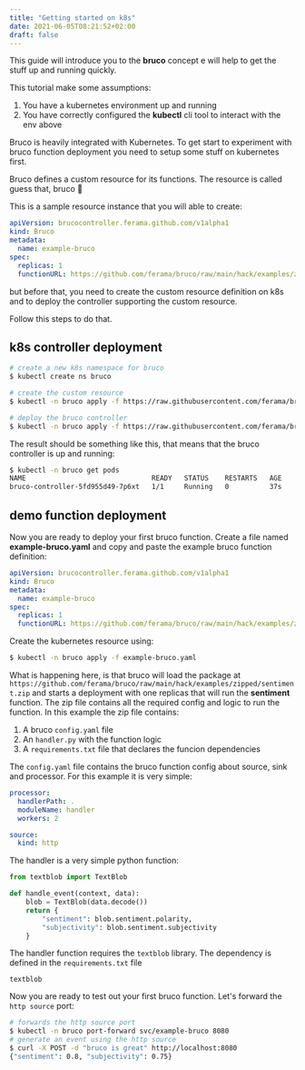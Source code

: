 ```yaml
---
title: "Getting started on k8s"
date: 2021-06-05T08:21:52+02:00
draft: false
---
```


This guide will introduce you to the **bruco** concept e will help to get the stuff up and running quickly.

This tutorial make some assumptions:

1. You have a kubernetes environment up and running
2. You have correctly configured the **kubectl** cli tool to interact with the env above

Bruco is heavily integrated with Kubernetes. To get start to experiment with bruco function deployment you need to setup some stuff on kubernetes first.

Bruco defines a custom resource for its functions. The resource is called guess that, bruco 🙂

This is a sample resource instance that you will able to create:
```yaml
apiVersion: brucocontroller.ferama.github.com/v1alpha1
kind: Bruco
metadata:
  name: example-bruco
spec:
  replicas: 1
  functionURL: https://github.com/ferama/bruco/raw/main/hack/examples/zipped/sentiment.zip
```

but before that, you need to create the custom resource definition on k8s and to deploy the controller supporting the custom resource.

Follow this steps to do that.

## k8s controller deployment
```sh
# create a new k8s namespace for bruco
$ kubectl create ns bruco

# create the custom resource
$ kubectl -n bruco apply -f https://raw.githubusercontent.com/ferama/bruco/main/hack/k8s/resources/crd-bruco.yaml

# deploy the bruco controller
$ kubectl -n bruco apply -f https://raw.githubusercontent.com/ferama/bruco/main/hack/k8s/resources/controller.yaml
```

The result should be something like this, that means that the bruco controller is up and running:

```sh
$ kubectl -n bruco get pods
NAME                               READY   STATUS    RESTARTS   AGE
bruco-controller-5fd955d49-7p6xt   1/1     Running   0          37s
```

## demo function deployment
Now you are ready to deploy your first bruco function. Create a file named **example-bruco.yaml** and copy and paste the example bruco function definition:
```yaml
apiVersion: brucocontroller.ferama.github.com/v1alpha1
kind: Bruco
metadata:
  name: example-bruco
spec:
  replicas: 1
  functionURL: https://github.com/ferama/bruco/raw/main/hack/examples/zipped/sentiment.zip
```

Create the kubernetes resource using:
```sh
$ kubectl -n bruco apply -f example-bruco.yaml
```

What is happening here, is that bruco will load the package at `https://github.com/ferama/bruco/raw/main/hack/examples/zipped/sentiment.zip` and starts a deployment with one replicas that will run the **sentiment** function. The zip file contains all the required config and logic to run the function. In this example the zip file contains:

1. A bruco `config.yaml` file
2. An `handler.py` with the function logic
3. A `requirements.txt` file that declares the funcion dependencies

The `config.yaml` file contains the bruco function config about source, sink and processor. For this example it is very simple:

```yaml
processor:
  handlerPath: .
  moduleName: handler
  workers: 2

source:
  kind: http
```  
The handler is a very simple python function:
```python
from textblob import TextBlob

def handle_event(context, data):
    blob = TextBlob(data.decode())
    return {
        "sentiment": blob.sentiment.polarity,
        "subjectivity": blob.sentiment.subjectivity
    }
```
The handler function requires the `textblob` library. The dependency is defined in the `requirements.txt` file
```
textblob
```

Now you are ready to test out your first bruco function. Let's forward the `http source` port:

```sh
# forwards the http source port
$ kubectl -n bruco port-forward svc/example-bruco 8080
# generate an event using the http source
$ curl -X POST -d "bruco is great" http://localhost:8080
{"sentiment": 0.8, "subjectivity": 0.75}
```